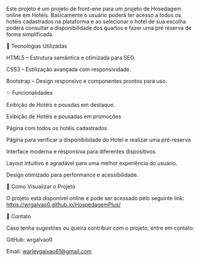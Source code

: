 
Este projeto é um projeto de front-ene para um projeto de Hosedagem online em Hotéis. Basicamente o usuário poderá ter acesso a todos os hotéis cadastrados na plataforma e ao selecionar o hotel de sua escolha poderá consultar a disponibilidade dos quartos e fazer uma pré reserva de forma simplificada. 

🔹 Tecnologias Utilizadas

HTML5 – Estrutura semântica e otimizada para SEO.

CSS3 – Estilização avançada com responsividade.

Bootstrap – Design responsivo e componentes prontos para uso.

✨ Funcionalidades

Exibição de Hotéis e pousdas em destaque.

Exibição de Hotéis e pousadas em promoções

Página com todos os hotéis cadastrados

Página para verificar a disponibilidade do Hotel e realizar uma pré-reserva

Interface moderna e responsiva para diferentes dispositivos.

Layout intuitivo e agradável para uma melhor experiência do usuário.

Design otimizado para performance e acessibilidade.

📌 Como Visualizar o Projeto

O projeto está disponível online e pode ser acessado pelo seguinte link: https://wrgalvao0.github.io/HospedagemPlus/

📩 Contato

Caso tenha sugestões ou queira contribuir com o projeto, entre em contato:

GitHub: wrgalvao0

Email: warleygalvao61@gmail.com